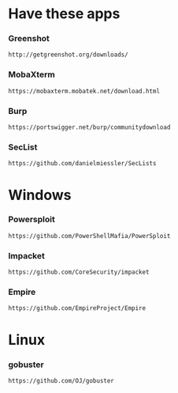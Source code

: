 # Have these apps
### Greenshot
```
http://getgreenshot.org/downloads/
```

### MobaXterm
```
https://mobaxterm.mobatek.net/download.html
```

### Burp
```
https://portswigger.net/burp/communitydownload
```

### SecList
```
https://github.com/danielmiessler/SecLists
```

# Windows
### Powersploit
```
https://github.com/PowerShellMafia/PowerSploit
```

### Impacket
```
https://github.com/CoreSecurity/impacket
```

### Empire
```
https://github.com/EmpireProject/Empire
```

# Linux
### gobuster
```
https://github.com/OJ/gobuster
```
